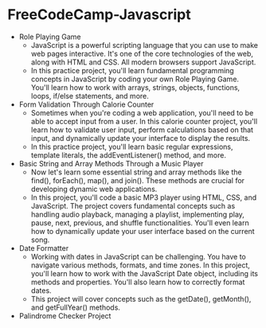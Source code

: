 # FreeCodeCamp-Javascript

- Role Playing Game
  - JavaScript is a powerful scripting language that you can use to make web pages interactive. It's one of the core technologies of the web, along with HTML and CSS. All modern browsers support JavaScript.
  - In this practice project, you'll learn fundamental programming concepts in JavaScript by coding your own Role Playing Game. You'll learn how to work with arrays, strings, objects, functions, loops, if/else statements, and more.
- Form Validation Through Calorie Counter
  - Sometimes when you're coding a web application, you'll need to be able to accept input from a user. In this calorie counter project, you'll learn how to validate user input, perform calculations based on that input, and dynamically update your interface to display the results.
  - In this practice project, you'll learn basic regular expressions, template literals, the addEventListener() method, and more.
- Basic String and Array Methods Through a Music Player
  - Now let's learn some essential string and array methods like the find(), forEach(), map(), and join(). These methods are crucial for developing dynamic web applications.
  - In this project, you'll code a basic MP3 player using HTML, CSS, and JavaScript. The project covers fundamental concepts such as handling audio playback, managing a playlist, implementing play, pause, next, previous, and shuffle functionalities. You'll even learn how to dynamically update your user interface based on the current song.
- Date Formatter
  - Working with dates in JavaScript can be challenging. You have to navigate various methods, formats, and time zones. In this project, you'll learn how to work with the JavaScript Date object, including its methods and properties. You'll also learn how to correctly format dates.
  - This project will cover concepts such as the getDate(), getMonth(), and getFullYear() methods.
- Palindrome Checker Project
